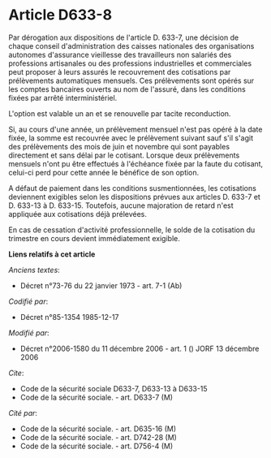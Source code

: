 # Article D633-8

Par dérogation aux dispositions de l'article D. 633-7, une décision de chaque conseil d'administration des caisses nationales
des organisations autonomes d'assurance vieillesse des travailleurs non salariés des professions artisanales ou des
professions industrielles et commerciales peut proposer à leurs assurés le recouvrement des cotisations par prélèvements
automatiques mensuels. Ces prélèvements sont opérés sur les comptes bancaires ouverts au nom de l'assuré, dans les conditions
fixées par arrêté interministériel.

L'option est valable un an et se renouvelle par tacite reconduction. 

Si, au cours d'une année, un prélèvement mensuel n'est pas opéré à la date fixée, la somme est recouvrée avec le prélèvement
suivant sauf s'il s'agit des prélèvements des mois de juin et novembre qui sont payables directement et sans délai par le
cotisant. Lorsque deux prélèvements mensuels n'ont pu être effectués à l'échéance fixée par la faute du cotisant, celui-ci
perd pour cette année le bénéfice de son option. 

A défaut de paiement dans les conditions susmentionnées, les cotisations deviennent exigibles selon les dispositions prévues
aux articles D. 633-7 et D. 633-13 à D. 633-15. Toutefois, aucune majoration de retard n'est appliquée aux cotisations déjà
prélevées.

En cas de cessation d'activité professionnelle, le solde de la cotisation du trimestre en cours devient immédiatement
exigible.

**Liens relatifs à cet article**

_Anciens textes_:

  - Décret n°73-76 du 22 janvier 1973 - art. 7-1 (Ab)

_Codifié par_:

  - Décret n°85-1354 1985-12-17

_Modifié par_:

  - Décret n°2006-1580 du 11 décembre 2006 - art. 1 () JORF 13 décembre 2006

_Cite_:

  - Code de la sécurité sociale D633-7, D633-13 à D633-15
  - Code de la sécurité sociale. - art. D633-7 (M)

_Cité par_:

  - Code de la sécurité sociale. - art. D635-16 (M)
  - Code de la sécurité sociale. - art. D742-28 (M)
  - Code de la sécurité sociale. - art. D756-4 (M)
